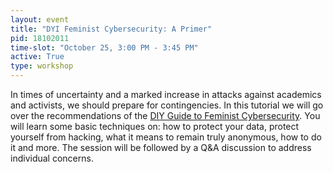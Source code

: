 ```yaml
---
layout: event
title: "DYI Feminist Cybersecurity: A Primer"
pid: 18102011
time-slot: "October 25, 3:00 PM - 3:45 PM"
active: True
type: workshop
---
```


In times of uncertainty and a marked increase in attacks against academics and activists, we should prepare for contingencies. In this tutorial we will go over the recommendations of the [DIY Guide to Feminist Cybersecurity](https://hackblossom.org/cybersecurity/). You will learn some basic techniques on: how to protect your data, protect yourself from hacking, what it means to remain truly anonymous, how to do it and more. The session will be followed by a Q&A discussion to address individual concerns.